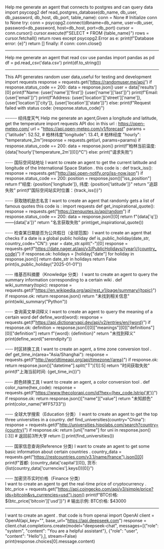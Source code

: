 Help me generate an agent that connects to postgres and can query data  import psycopg2  def read_postgres_database(db_name, db_user, db_password, db_host, db_port, table_name): conn = None  # Initialize conn to None  try: conn = psycopg2.connect(dbname=db_name, user=db_user, password=db_password, host=db_host, port=db_port) cursor = conn.cursor() cursor.execute(f"SELECT * FROM {table_name}") rows = cursor.fetchall() return rows  except psycopg2.Error as e: print(f"Database error: {e}") return [] finally: if conn: conn.close()





-------
Help me generate an agent that read csv use pandas  import pandas as pd  df = pd.read_csv('data.csv') print(df.to_string())




----

This API generates random user data,useful for testing and development import requests response = requests.get('https://randomuser.me/api/') if response.status_code == 200: data = response.json() user = data['results'][0] print(f"Name: {user['name']['first']} {user['name']['last']}") print(f"Email: {user['email']}") print(f"Address: {user['location']['street']['name']}, {user['location']['city']}, {user['location']['state']}") else: print(f"Request failed with status code: {response.status_code}")


------ 经纬度天气
Help me generate an agent,Given a longitude and latitude, get the temperature import requests   API doc in this url : https://open-meteo.com/ url = "https://api.open-meteo.com/v1/forecast" params = {"latitude": 52.52,  # 柏林纬度"longitude": 13.41, # 柏林经度 "hourly": "temperature_2m"}response = requests.get(url, params=params) if response.status_code == 200: data = response.json() print(f"柏林当前温度: {data['hourly'['temperature_2m'][0]}°C") else: print("请求失败")


---- 国际空间站地址
I want to create an agent to get the current latitude and longitude of the International Space Station . this code is : def track_iss(): response = requests.get("http://api.open-notify.org/iss-now.json") if response.status_code == 200: position = response.json()["iss_position"] return f"经度: {position['longitude']}, 纬度: {position['latitude']}" return "追踪失败" print(f"国际空间站实时位置：{track_iss()}")

---- 获取随机励志名言
I want to create an agent that randomly gets a list of famous quotes this code is : import requests def get_inspirational_quote(): response = requests.get("https://zenquotes.io/api/random") if response.status_code == 200: data = response.json()[0] return f"{data['q']} ——{data['a']}" return "名言获取失败" print(get_inspirational_quote())

---- 检查某日期是否为公共假日（全球范围） 
I want to create an agent that checks if a date is a global public holiday def is_public_holiday(date_str, country_code="CN"): year = date_str.split("-")[0] response = requests.get(f"https://date.nager.at/api/v3/PublicHolidays/{year}/{country_code}") if response.ok: holidays = [holiday["date"] for holiday in response.json()] return date_str in holidays  return False  print(is_public_holiday("2025-01-01"))

---- 维基百科摘要（Knowledge 分类）
I want to create an agent to query the summary information corresponding to a certain wiki . def wiki_summary(topic): response = requests.get(f"https://en.wikipedia.org/api/rest_v1/page/summary/{topic}") if response.ok: return response.json() return "未找到相关信息" print(wiki_summary("Python"))

---- 查询英文单词释义
I want to create an agent to query the meaning of a certain word def define_word(word): response = requests.get(f"https://api.dictionaryapi.dev/api/v2/entries/en/{word}") if response.ok: definition = response.json()[0]["meanings"][0]["definitions"][0]["definition"] return f"{word}: {definition}" return "未找到释义" print(define_word("serendipity"))

---- 时区转换工具
I want to create an agent, a time zone conversion tool . def get_time_in(area="Asia/Shanghai"): response = requests.get(f"http://worldtimeapi.org/api/timezone/{area}") if response.ok: return response.json()["datetime"].split("T")[1][:5] return "时间获取失败" print(f"上海当前时间: {get_time_in()}")

---- 颜色转换工具
I want to create an agent, a color conversion tool . def color_name(hex_code): response = requests.get(f"https://www.thecolorapi.com/id?hex={hex_code.lstrip('#')}") if response.ok: return response.json()["name"]["value"] return "未知颜色" print(color_name("#FF5733"))

---- 全球大学搜索（Education 分类）
I want to create an agent to get the top three universities in a country. def find_universities(country="China"): response = requests.get(f"http://universities.hipolabs.com/search?country={country}") if response.ok: return [uni["name"] for uni in response.json()[:3]]  # 返回前3所大学  return [] print(find_universities())

---- 国家信息查询(Reference 分类)
I want to create an agent to get some basic information about certain countries . country_data = requests.get("https://restcountries.com/v3.1/name/france").json()[0] print(f"首都: {country_data['capital'][0]}, 货币: {list(country_data['currencies'].keys())[0]}")

---- 加密货币实时价格（Finance 分类）  
I want to create an agent to get the real-time price of cryptocurrency . btc_price = requests.get("https://api.coingecko.com/api/v3/simple/price?ids=bitcoin&vs_currencies=usd").json() print(f"BTC价格: ${btc_price['bitcoin']['usd']}") # 输出示例: BTC价格: $43000



--- 
I want to create an agent .  that code is from openai import OpenAI  client = OpenAI(api_key="<DeepSeek API Key>", base_url="https://api.deepseek.com") response = client.chat.completions.create(model="deepseek-chat", messages=[{"role": "system", "content": "You are a helpful assistant"}, {"role": "user", "content": "Hello"},], stream=False) print(response.choices[0].message.content)